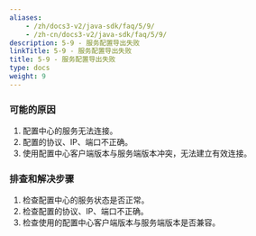 ```yaml
---
aliases:
    - /zh/docs3-v2/java-sdk/faq/5/9/
    - /zh-cn/docs3-v2/java-sdk/faq/5/9/
description: 5-9 - 服务配置导出失败
linkTitle: 5-9 - 服务配置导出失败
title: 5-9 - 服务配置导出失败
type: docs
weight: 9
---
```







### 可能的原因

1. 配置中心的服务无法连接。
2. 配置的协议、IP、端口不正确。
3. 使用配置中心客户端版本与服务端版本冲突，无法建立有效连接。

### 排查和解决步骤

1. 检查配置中心的服务状态是否正常。
2. 检查配置的协议、IP、端口不正确。
3. 检查使用的配置中心客户端版本与服务端版本是否兼容。